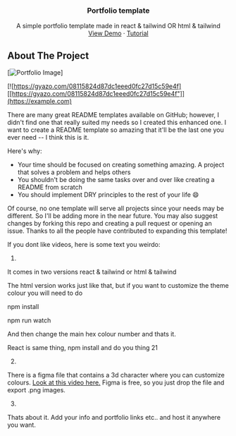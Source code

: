 <div align="center">
  <h3 align="center">Portfolio template</h3>

  <p align="center">
    A simple portfolio template made in react & tailwind OR html & tailwind
    <br />
    <a href="https://3d-portfolio-beryl.vercel.app">View Demo</a>
    ·
    <a href="https://youtu.be/dZfTGpOufg0">Tutorial</a>
  </p>
</div>


<!-- ABOUT THE PROJECT -->
## About The Project
[![Portfolio Image](https://gyazo.com/08115824d87dc1eeed0fc27d15c59e4f)]

[![https://gyazo.com/08115824d87dc1eeed0fc27d15c59e4f][[https://gyazo.com/08115824d87dc1eeed0fc27d15c59e4f"]](https://example.com)

There are many great README templates available on GitHub; however, I didn't find one that really suited my needs so I created this enhanced one. I want to create a README template so amazing that it'll be the last one you ever need -- I think this is it.

Here's why:
* Your time should be focused on creating something amazing. A project that solves a problem and helps others
* You shouldn't be doing the same tasks over and over like creating a README from scratch
* You should implement DRY principles to the rest of your life :smile:

Of course, no one template will serve all projects since your needs may be different. So I'll be adding more in the near future. You may also suggest changes by forking this repo and creating a pull request or opening an issue. Thanks to all the people have contributed to expanding this template!










If you dont like videos, here is some text you weirdo:

1.
It comes in two versions react & tailwind or html & tailwind

The html version works just like that, but if you want to customize the theme colour you will need to do

npm install 

npm run watch

And then change the main hex colour number and thats it.

React is same thing, npm install and do you thing 21

2.
There is a figma file that contains a 3d character where you can customize colours. [Look at this video here.]([url](https://youtu.be/dZfTGpOufg0?si=cXstSbSKHxLY1w6-&t=263)https://youtu.be/dZfTGpOufg0?si=cXstSbSKHxLY1w6-&t=263) Figma is free, so you just drop the file and export .png images.

3.
Thats about it.
Add your info and portfolio links etc.. and host it anywhere you want.

